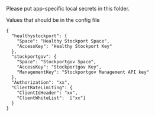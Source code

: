 Please put app-specific local secrets in this folder.

Values that should be in the config file

```
{
  "healthystockport": {
    "Space": "Healthy Stockport Space",
    "AccessKey": "Healthy Stockport Key"
  },
  "stockportgov": {
    "Space": "Stockportgov Space",
    "AccessKey": "Stockportgov Key",
    "ManagementKey": "Stockportgov Management API key"
  },
  "Authorization": "xx",
  "ClientRateLimiting": {
    "ClientIdHeader": "xx",
    "ClientWhiteList":  ["xx"] 
  } 
}
```

